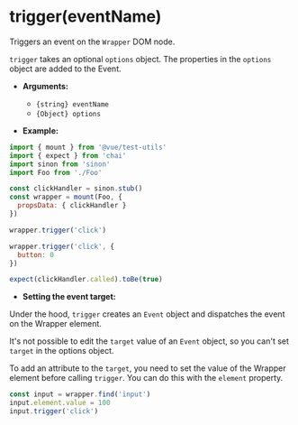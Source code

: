 # trigger(eventName)

Triggers an event on the `Wrapper` DOM node.

`trigger` takes an optional `options` object. The properties in the `options` object are added to the Event.

- **Arguments:**
  - `{string} eventName`
  - `{Object} options`

- **Example:**

```js
import { mount } from '@vue/test-utils'
import { expect } from 'chai'
import sinon from 'sinon'
import Foo from './Foo'

const clickHandler = sinon.stub()
const wrapper = mount(Foo, {
  propsData: { clickHandler }
})

wrapper.trigger('click')

wrapper.trigger('click', {
  button: 0
})

expect(clickHandler.called).toBe(true)
```
- **Setting the event target:**

Under the hood, `trigger` creates an `Event` object and dispatches the event on the Wrapper element.

It's not possible to edit the `target` value of an `Event` object, so you can't set `target` in the options object.

To add an attribute to the `target`, you need to set the value of the Wrapper element before calling `trigger`. You can do this with the `element` property.

```js
const input = wrapper.find('input')
input.element.value = 100
input.trigger('click')
```
